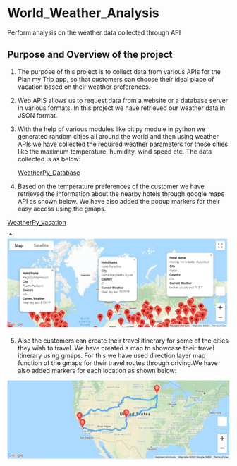 # World_Weather_Analysis
Perform analysis on the weather data collected through API

## Purpose and Overview of the project

1. The purpose of this project is to collect data from various APIs for the Plan my Trip app, so that customers can choose their ideal place of vacation based on their
   weather preferences.

2. Web APIS allows us to request data from a website or a database server in various formats. In this project we have retrieved our weather data in JSON format.

3. With the help of various modules like citipy module in python we generated random cities all around the world and then using weather APIs we have collected the 
   required weather parameters for those cities like the maximum temperature, humidity, wind speed etc. The data collected is as below:
   
   [WeatherPy_Database](./Weather_Database/WeatherPy_Database.csv)
   
   
4. Based on the temperature preferences of the customer we have retrieved the information about the nearby hotels through google maps API as shown below. We have also added the
   popup markers for their easy access using the gmaps.
   
  [WeatherPy_vacation](./Vacation_Search/WeatherPy_vacation.csv)

  ![WeatherPy_vacation_map](./Vacation_Search/WeatherPy_vacation_map.png)  
 
 
 5. Also the customers can create their travel itinerary for some of the cities they wish to travel. We have created a map to showcase their travel itinerary using gmaps.
   For this we have used direction layer map function of the gmaps for their travel routes through driving.We have also added markers for each location as shown below:
   
   ![WeatherPy_travel_map](./Vacation_Itinerary/WeatherPy_travel_map.png)  